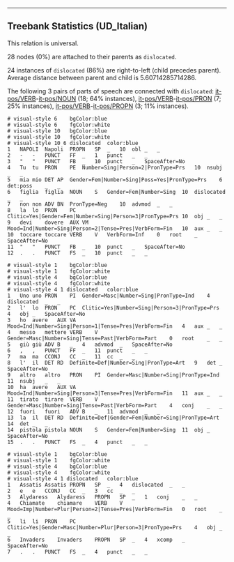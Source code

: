 

--------------------------------------------------------------------------------

## Treebank Statistics (UD_Italian)

This relation is universal.

28 nodes (0%) are attached to their parents as `dislocated`.

24 instances of `dislocated` (86%) are right-to-left (child precedes parent).
Average distance between parent and child is 5.60714285714286.

The following 3 pairs of parts of speech are connected with `dislocated`: [it-pos/VERB]()-[it-pos/NOUN]() (18; 64% instances), [it-pos/VERB]()-[it-pos/PRON]() (7; 25% instances), [it-pos/VERB]()-[it-pos/PROPN]() (3; 11% instances).


~~~ conllu
# visual-style 6	bgColor:blue
# visual-style 6	fgColor:white
# visual-style 10	bgColor:blue
# visual-style 10	fgColor:white
# visual-style 10 6 dislocated	color:blue
1	NAPOLI	Napoli	PROPN	SP	_	10	obl	_	_
2	-	-	PUNCT	FF	_	1	punct	_	_
3	"	"	PUNCT	FB	_	10	punct	_	SpaceAfter=No
4	Tu	tu	PRON	PE	Number=Sing|Person=2|PronType=Prs	10	nsubj	_	_
5	mia	mio	DET	AP	Gender=Fem|Number=Sing|Poss=Yes|PronType=Prs	6	det:poss	_	_
6	figlia	figlia	NOUN	S	Gender=Fem|Number=Sing	10	dislocated	_	_
7	non	non	ADV	BN	PronType=Neg	10	advmod	_	_
8	la	lo	PRON	PC	Clitic=Yes|Gender=Fem|Number=Sing|Person=3|PronType=Prs	10	obj	_	_
9	devi	dovere	AUX	VM	Mood=Ind|Number=Sing|Person=2|Tense=Pres|VerbForm=Fin	10	aux	_	_
10	toccare	toccare	VERB	V	VerbForm=Inf	0	root	_	SpaceAfter=No
11	"	"	PUNCT	FB	_	10	punct	_	SpaceAfter=No
12	.	.	PUNCT	FS	_	10	punct	_	_

~~~


~~~ conllu
# visual-style 1	bgColor:blue
# visual-style 1	fgColor:white
# visual-style 4	bgColor:blue
# visual-style 4	fgColor:white
# visual-style 4 1 dislocated	color:blue
1	Uno	uno	PRON	PI	Gender=Masc|Number=Sing|PronType=Ind	4	dislocated	_	_
2	l'	lo	PRON	PC	Clitic=Yes|Number=Sing|Person=3|PronType=Prs	4	obj	_	SpaceAfter=No
3	ho	avere	AUX	VA	Mood=Ind|Number=Sing|Person=1|Tense=Pres|VerbForm=Fin	4	aux	_	_
4	messo	mettere	VERB	V	Gender=Masc|Number=Sing|Tense=Past|VerbForm=Part	0	root	_	_
5	giù	giù	ADV	B	_	4	advmod	_	SpaceAfter=No
6	,	,	PUNCT	FF	_	11	punct	_	_
7	ma	ma	CCONJ	CC	_	11	cc	_	_
8	l'	il	DET	RD	Definite=Def|Number=Sing|PronType=Art	9	det	_	SpaceAfter=No
9	altro	altro	PRON	PI	Gender=Masc|Number=Sing|PronType=Ind	11	nsubj	_	_
10	ha	avere	AUX	VA	Mood=Ind|Number=Sing|Person=3|Tense=Pres|VerbForm=Fin	11	aux	_	_
11	tirato	tirare	VERB	V	Gender=Masc|Number=Sing|Tense=Past|VerbForm=Part	4	conj	_	_
12	fuori	fuori	ADV	B	_	11	advmod	_	_
13	la	il	DET	RD	Definite=Def|Gender=Fem|Number=Sing|PronType=Art	14	det	_	_
14	pistola	pistola	NOUN	S	Gender=Fem|Number=Sing	11	obj	_	SpaceAfter=No
15	.	.	PUNCT	FS	_	4	punct	_	_

~~~


~~~ conllu
# visual-style 1	bgColor:blue
# visual-style 1	fgColor:white
# visual-style 4	bgColor:blue
# visual-style 4	fgColor:white
# visual-style 4 1 dislocated	color:blue
1	Assatis	Assatis	PROPN	SP	_	4	dislocated	_	_
2	e	e	CCONJ	CC	_	3	cc	_	_
3	Alydaress	Alydaress	PROPN	SP	_	1	conj	_	_
4	Chiamate	chiamare	VERB	V	Mood=Imp|Number=Plur|Person=2|Tense=Pres|VerbForm=Fin	0	root	_	_
5	li	li	PRON	PC	Clitic=Yes|Gender=Masc|Number=Plur|Person=3|PronType=Prs	4	obj	_	_
6	Invaders	Invaders	PROPN	SP	_	4	xcomp	_	SpaceAfter=No
7	.	.	PUNCT	FS	_	4	punct	_	_

~~~


